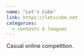 ```yaml
---
name: "Let’s Cube"
link: https://letscube.net
categories:
  - contests & leagues
---
```


Casual online competition.
